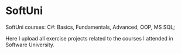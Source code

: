 # SoftUni
SoftUni courses:
C#: Basics, Fundamentals, Advanced, OOP, MS SQL;

Here I upload all exercise projects related to the courses I attended in Software University.
